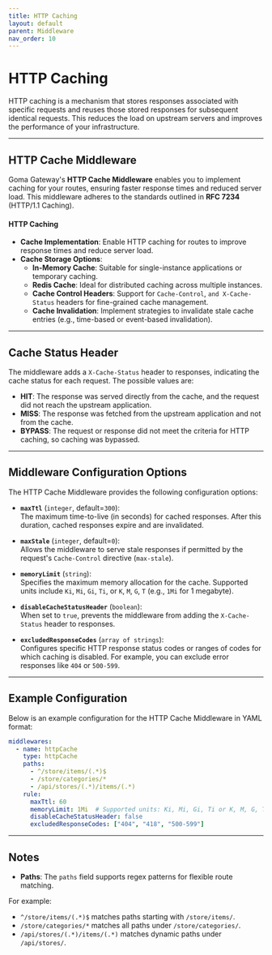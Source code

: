 ```yaml
---
title: HTTP Caching
layout: default
parent: Middleware
nav_order: 10
---
```


# HTTP Caching

HTTP caching is a mechanism that stores responses associated with specific requests and reuses those stored responses for subsequent identical requests. This reduces the load on upstream servers and improves the performance of your infrastructure.

---

## HTTP Cache Middleware

Goma Gateway's **HTTP Cache Middleware** enables you to implement caching for your routes, ensuring faster response times and reduced server load. This middleware adheres to the standards outlined in **RFC 7234** (HTTP/1.1 Caching).

#### **HTTP Caching**
- **Cache Implementation**: Enable HTTP caching for routes to improve response times and reduce server load.
- **Cache Storage Options**:
  - **In-Memory Cache**: Suitable for single-instance applications or temporary caching.
  - **Redis Cache**: Ideal for distributed caching across multiple instances.
  - **Cache Control Headers**: Support for `Cache-Control`, `and X-Cache-Status` headers for fine-grained cache management.
  - **Cache Invalidation**: Implement strategies to invalidate stale cache entries (e.g., time-based or event-based invalidation).
---

## Cache Status Header

The middleware adds a `X-Cache-Status` header to responses, indicating the cache status for each request. The possible values are:

- **HIT**: The response was served directly from the cache, and the request did not reach the upstream application.
- **MISS**: The response was fetched from the upstream application and not from the cache.
- **BYPASS**: The request or response did not meet the criteria for HTTP caching, so caching was bypassed.

---

## Middleware Configuration Options

The HTTP Cache Middleware provides the following configuration options:

- **`maxTtl`** (`integer`, default=`300`):  
  The maximum time-to-live (in seconds) for cached responses. After this duration, cached responses expire and are invalidated.

- **`maxStale`** (`integer`, default=`0`):  
  Allows the middleware to serve stale responses if permitted by the request's `Cache-Control` directive (`max-stale`).

- **`memoryLimit`** (`string`):  
  Specifies the maximum memory allocation for the cache. Supported units include `Ki`, `Mi`, `Gi`, `Ti`, or `K`, `M`, `G`, `T` (e.g., `1Mi` for 1 megabyte).

- **`disableCacheStatusHeader`** (`boolean`):  
  When set to `true`, prevents the middleware from adding the `X-Cache-Status` header to responses.

- **`excludedResponseCodes`** (`array of strings`):  
  Configures specific HTTP response status codes or ranges of codes for which caching is disabled. For example, you can exclude error responses like `404` or `500-599`.

---

## Example Configuration

Below is an example configuration for the HTTP Cache Middleware in YAML format:

```yaml
middlewares:
  - name: httpCache
    type: httpCache
    paths:
      - ^/store/items/(.*)$
      - /store/categories/*
      - /api/stores/(.*)/items/(.*)
    rule:
      maxTtl: 60
      memoryLimit: 1Mi  # Supported units: Ki, Mi, Gi, Ti or K, M, G, T
      disableCacheStatusHeader: false
      excludedResponseCodes: ["404", "418", "500-599"]
```
---

## Notes

- **Paths**: The `paths` field supports regex patterns for flexible route matching. 

For example:
   - `^/store/items/(.*)$` matches paths starting with `/store/items/`.
   - `/store/categories/*` matches all paths under `/store/categories/`.
   - `/api/stores/(.*)/items/(.*)` matches dynamic paths under `/api/stores/`.

